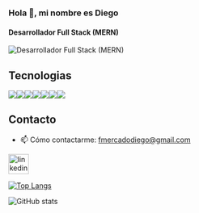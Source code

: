 ### Hola 👋, mi nombre es Diego
#### Desarrollador Full Stack (MERN)
![Desarrollador Full Stack (MERN)](https://camo.githubusercontent.com/2039ae89d64b1942fab3ef2f53f2e90537034b80ff4d0cafd19834d5b671f16d/68747470733a2f2f692e6962622e636f2f5834797039366d2f4d45524e2d537461636b2d446576656c6f706d656e742d616e642d436f6e73756c74696e672d53657276696365732e6a7067)

<h2>Tecnologias</h2>
                                                                                                                                                                  
<div style="display:flex">
<img src="https://img.shields.io/badge/HTML5-E34F26?style=for-the-badge&logo=html5&logoColor=white"/>
<img src="https://img.shields.io/badge/CSS3-1572B6?style=for-the-badge&logo=css3&logoColor=white" />
<img src="https://img.shields.io/badge/JavaScript-323330?style=for-the-badge&logo=javascript&logoColor=F7DF1E"/>
<img src="https://img.shields.io/badge/React-20232A?style=for-the-badge&logo=react&logoColor=61DAFB"/>
<img src="https://img.shields.io/badge/Node.js-339933?style=for-the-badge&logo=nodedotjs&logoColor=white"/>
<img src="https://img.shields.io/badge/Express.js-000000?style=for-the-badge&logo=express&logoColor=white"/>
<img src="https://img.shields.io/badge/MongoDB-4EA94B?style=for-the-badge&logo=mongodb&logoColor=white"/>
</div>


<h2>Contacto</h2>

- 📫 Cómo contactarme: fmercadodiego@gmail.com



[<img src='https://cdn-icons-png.flaticon.com/512/145/145807.png' alt='linkedin' height='40'>](https://www.linkedin.com/in/diego-mercado-pc/) 


[![Top Langs](https://github-readme-stats.vercel.app/api/top-langs/?username=Diego2997)](https://github.com/anuraghazra/github-readme-stats)

![GitHub stats](https://github-readme-stats.vercel.app/api?username=Diego2997&show_icons=true&count_private=true)  

